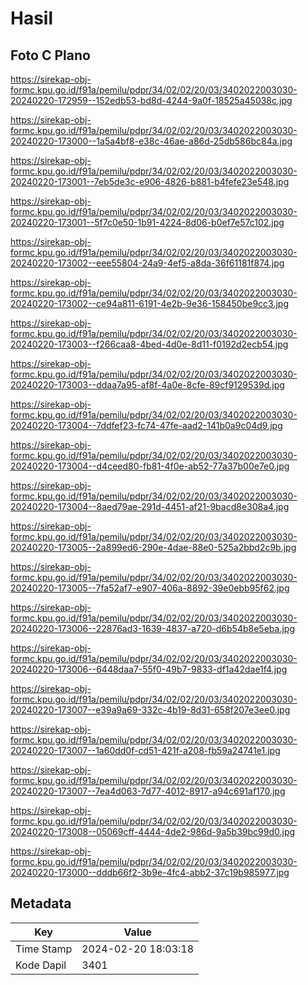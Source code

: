 # Hasil

## Foto C Plano

https://sirekap-obj-formc.kpu.go.id/f91a/pemilu/pdpr/34/02/02/20/03/3402022003030-20240220-172959--152edb53-bd8d-4244-9a0f-18525a45038c.jpg

https://sirekap-obj-formc.kpu.go.id/f91a/pemilu/pdpr/34/02/02/20/03/3402022003030-20240220-173000--1a5a4bf8-e38c-46ae-a86d-25db586bc84a.jpg

https://sirekap-obj-formc.kpu.go.id/f91a/pemilu/pdpr/34/02/02/20/03/3402022003030-20240220-173001--7eb5de3c-e906-4826-b881-b4fefe23e548.jpg

https://sirekap-obj-formc.kpu.go.id/f91a/pemilu/pdpr/34/02/02/20/03/3402022003030-20240220-173001--5f7c0e50-1b91-4224-8d06-b0ef7e57c102.jpg

https://sirekap-obj-formc.kpu.go.id/f91a/pemilu/pdpr/34/02/02/20/03/3402022003030-20240220-173002--eee55804-24a9-4ef5-a8da-36f61181f874.jpg

https://sirekap-obj-formc.kpu.go.id/f91a/pemilu/pdpr/34/02/02/20/03/3402022003030-20240220-173002--ce94a811-6191-4e2b-9e36-158450be9cc3.jpg

https://sirekap-obj-formc.kpu.go.id/f91a/pemilu/pdpr/34/02/02/20/03/3402022003030-20240220-173003--f266caa8-4bed-4d0e-8d11-f0192d2ecb54.jpg

https://sirekap-obj-formc.kpu.go.id/f91a/pemilu/pdpr/34/02/02/20/03/3402022003030-20240220-173003--ddaa7a95-af8f-4a0e-8cfe-89cf9129539d.jpg

https://sirekap-obj-formc.kpu.go.id/f91a/pemilu/pdpr/34/02/02/20/03/3402022003030-20240220-173004--7ddfef23-fc74-47fe-aad2-141b0a9c04d9.jpg

https://sirekap-obj-formc.kpu.go.id/f91a/pemilu/pdpr/34/02/02/20/03/3402022003030-20240220-173004--d4ceed80-fb81-4f0e-ab52-77a37b00e7e0.jpg

https://sirekap-obj-formc.kpu.go.id/f91a/pemilu/pdpr/34/02/02/20/03/3402022003030-20240220-173004--8aed79ae-291d-4451-af21-9bacd8e308a4.jpg

https://sirekap-obj-formc.kpu.go.id/f91a/pemilu/pdpr/34/02/02/20/03/3402022003030-20240220-173005--2a899ed6-290e-4dae-88e0-525a2bbd2c9b.jpg

https://sirekap-obj-formc.kpu.go.id/f91a/pemilu/pdpr/34/02/02/20/03/3402022003030-20240220-173005--7fa52af7-e907-406a-8892-39e0ebb95f62.jpg

https://sirekap-obj-formc.kpu.go.id/f91a/pemilu/pdpr/34/02/02/20/03/3402022003030-20240220-173006--22876ad3-1639-4837-a720-d6b54b8e5eba.jpg

https://sirekap-obj-formc.kpu.go.id/f91a/pemilu/pdpr/34/02/02/20/03/3402022003030-20240220-173006--6448daa7-55f0-49b7-9833-df1a42dae1f4.jpg

https://sirekap-obj-formc.kpu.go.id/f91a/pemilu/pdpr/34/02/02/20/03/3402022003030-20240220-173007--e39a9a69-332c-4b19-8d31-658f207e3ee0.jpg

https://sirekap-obj-formc.kpu.go.id/f91a/pemilu/pdpr/34/02/02/20/03/3402022003030-20240220-173007--1a60dd0f-cd51-421f-a208-fb59a24741e1.jpg

https://sirekap-obj-formc.kpu.go.id/f91a/pemilu/pdpr/34/02/02/20/03/3402022003030-20240220-173007--7ea4d063-7d77-4012-8917-a94c691af170.jpg

https://sirekap-obj-formc.kpu.go.id/f91a/pemilu/pdpr/34/02/02/20/03/3402022003030-20240220-173008--05069cff-4444-4de2-986d-9a5b39bc99d0.jpg

https://sirekap-obj-formc.kpu.go.id/f91a/pemilu/pdpr/34/02/02/20/03/3402022003030-20240220-173000--dddb66f2-3b9e-4fc4-abb2-37c19b985977.jpg


## Metadata

| Key        | Value               |
| ---------- | ------------------- |
| Time Stamp | 2024-02-20 18:03:18 |
| Kode Dapil | 3401                |



